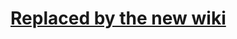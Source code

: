 # [Replaced by the new wiki](https://github.com/libgdx/libgdx/wiki/Creating-and-texturing-3d-models-in-blender-for-libgdx) #
